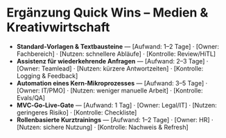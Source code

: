 # Ergänzung Quick Wins – Medien & Kreativwirtschaft
<ul>
  <li><b>Standard‑Vorlagen & Textbausteine</b> — [Aufwand: 1–2 Tage] · [Owner: Fachbereich] · [Nutzen: schnellere Abläufe] · [Kontrolle: Review/HiTL]</li>
  <li><b>Assistenz für wiederkehrende Anfragen</b> — [Aufwand: 2–3 Tage] · [Owner: Teamlead] · [Nutzen: kürzere Antwortzeiten] · [Kontrolle: Logging & Feedback]</li>
  <li><b>Automation eines Kern‑Mikroprozesses</b> — [Aufwand: 3–5 Tage] · [Owner: IT/PMO] · [Nutzen: weniger manuelle Arbeit] · [Kontrolle: Evals/QA]</li>
  <li><b>MVC‑Go‑Live‑Gate</b> — [Aufwand: 1 Tag] · [Owner: Legal/IT] · [Nutzen: geringeres Risiko] · [Kontrolle: Checkliste]</li>
  <li><b>Rollenbasierte Kurztrainings</b> — [Aufwand: 1–2 Tage] · [Owner: HR] · [Nutzen: sichere Nutzung] · [Kontrolle: Nachweis & Refresh]</li>
</ul>
